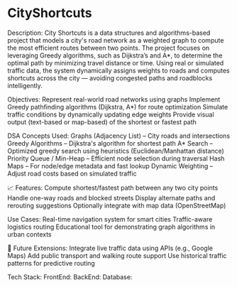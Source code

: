 # CityShortcuts
Description: City Shortcuts is a data structures and algorithms-based project that models a city's road network as a weighted graph to compute the most efficient routes between two points. The project focuses on leveraging Greedy algorithms, such as Dijkstra’s and A*, to determine the optimal path by minimizing travel distance or time.
Using real or simulated traffic data, the system dynamically assigns weights to roads and computes shortcuts across the city — avoiding congested paths and roadblocks intelligently.

Objectives:
Represent real-world road networks using graphs
Implement Greedy pathfinding algorithms (Dijkstra, A*) for route optimization
Simulate traffic conditions by dynamically updating edge weights
Provide visual output (text-based or map-based) of the shortest or fastest path

DSA Concepts Used:
Graphs (Adjacency List) – City roads and intersections
Greedy Algorithms – Dijkstra's algorithm for shortest path
A* Search – Optimized greedy search using heuristics (Euclidean/Manhattan distance)
Priority Queue / Min-Heap – Efficient node selection during traversal
Hash Maps – For node/edge metadata and fast lookup
Dynamic Weighting – Adjust road costs based on simulated traffic

📈 Features:
Compute shortest/fastest path between any two city points
Handle one-way roads and blocked streets
Display alternate paths and rerouting suggestions
Optionally integrate with map data (OpenStreetMap)

Use Cases:
Real-time navigation system for smart cities
Traffic-aware logistics routing
Educational tool for demonstrating graph algorithms in urban contexts

🧩 Future Extensions:
Integrate live traffic data using APIs (e.g., Google Maps)
Add public transport and walking route support
Use historical traffic patterns for predictive routing


Tech Stack: 
FrontEnd:
BackEnd:
Database:
